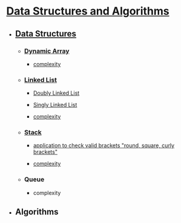 # [Data Structures and Algorithms](https://github.com/amirrezarajabi/Data-Structures-Algorithms)
* ## [Data Structures](https://github.com/amirrezarajabi/Data-Structures-Algorithms/tree/master/Data-Structures)

  * ### [Dynamic Array](https://github.com/amirrezarajabi/Data-Structures-Algorithms/tree/master/Data-Structures/Dynamic-Array)

    *  [complexity](https://github.com/amirrezarajabi/Data-Structures-Algorithms/tree/master/Data-Structures/Dynamic-Array/complexity.png)

  * ### [Linked List](https://github.com/amirrezarajabi/Data-Structures-Algorithms/tree/master/Data-Structures/Linked-List)

    *   [Doubly Linked List](https://github.com/amirrezarajabi/Data-Structures-Algorithms/blob/master/Data-Structures/Linked-List/DoublyLinkedList.java)

    *   [Singly Linked List](https://github.com/amirrezarajabi/Data-Structures-Algorithms/blob/master/Data-Structures/Linked-List/SinglyLinkedList.java)

    *   [complexity](https://github.com/amirrezarajabi/Data-Structures-Algorithms/tree/master/Data-Structures/Linked-List/complexity.png)
  * ### [Stack](https://github.com/amirrezarajabi/Data-Structures-Algorithms/blob/master/Data-Structures/Stack)
  
    *   [application to check valid brackets "round, square, curly brackets"](https://github.com/amirrezarajabi/Data-Structures-Algorithms/blob/master/Data-Structures/Stack/App.java)
    
    *   [complexity](https://github.com/amirrezarajabi/Data-Structures-Algorithms/blob/master/Data-Structures/Stack/complexity.png)
  * ### Queue
    *    complexity

* ## Algorithms
